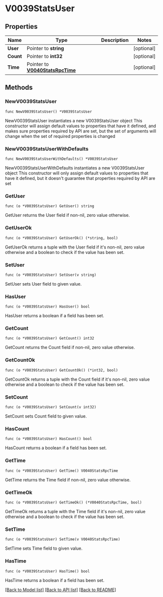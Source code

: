 # V0039StatsUser

## Properties

Name | Type | Description | Notes
------------ | ------------- | ------------- | -------------
**User** | Pointer to **string** |  | [optional] 
**Count** | Pointer to **int32** |  | [optional] 
**Time** | Pointer to [**V0040StatsRpcTime**](V0040StatsRpcTime.md) |  | [optional] 

## Methods

### NewV0039StatsUser

`func NewV0039StatsUser() *V0039StatsUser`

NewV0039StatsUser instantiates a new V0039StatsUser object
This constructor will assign default values to properties that have it defined,
and makes sure properties required by API are set, but the set of arguments
will change when the set of required properties is changed

### NewV0039StatsUserWithDefaults

`func NewV0039StatsUserWithDefaults() *V0039StatsUser`

NewV0039StatsUserWithDefaults instantiates a new V0039StatsUser object
This constructor will only assign default values to properties that have it defined,
but it doesn't guarantee that properties required by API are set

### GetUser

`func (o *V0039StatsUser) GetUser() string`

GetUser returns the User field if non-nil, zero value otherwise.

### GetUserOk

`func (o *V0039StatsUser) GetUserOk() (*string, bool)`

GetUserOk returns a tuple with the User field if it's non-nil, zero value otherwise
and a boolean to check if the value has been set.

### SetUser

`func (o *V0039StatsUser) SetUser(v string)`

SetUser sets User field to given value.

### HasUser

`func (o *V0039StatsUser) HasUser() bool`

HasUser returns a boolean if a field has been set.

### GetCount

`func (o *V0039StatsUser) GetCount() int32`

GetCount returns the Count field if non-nil, zero value otherwise.

### GetCountOk

`func (o *V0039StatsUser) GetCountOk() (*int32, bool)`

GetCountOk returns a tuple with the Count field if it's non-nil, zero value otherwise
and a boolean to check if the value has been set.

### SetCount

`func (o *V0039StatsUser) SetCount(v int32)`

SetCount sets Count field to given value.

### HasCount

`func (o *V0039StatsUser) HasCount() bool`

HasCount returns a boolean if a field has been set.

### GetTime

`func (o *V0039StatsUser) GetTime() V0040StatsRpcTime`

GetTime returns the Time field if non-nil, zero value otherwise.

### GetTimeOk

`func (o *V0039StatsUser) GetTimeOk() (*V0040StatsRpcTime, bool)`

GetTimeOk returns a tuple with the Time field if it's non-nil, zero value otherwise
and a boolean to check if the value has been set.

### SetTime

`func (o *V0039StatsUser) SetTime(v V0040StatsRpcTime)`

SetTime sets Time field to given value.

### HasTime

`func (o *V0039StatsUser) HasTime() bool`

HasTime returns a boolean if a field has been set.


[[Back to Model list]](../README.md#documentation-for-models) [[Back to API list]](../README.md#documentation-for-api-endpoints) [[Back to README]](../README.md)


